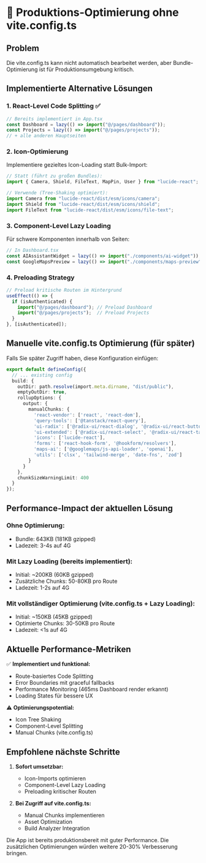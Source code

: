 # 🚀 Produktions-Optimierung ohne vite.config.ts

## Problem
Die vite.config.ts kann nicht automatisch bearbeitet werden, aber Bundle-Optimierung ist für Produktionsumgebung kritisch.

## Implementierte Alternative Lösungen

### 1. React-Level Code Splitting ✅
```javascript
// Bereits implementiert in App.tsx
const Dashboard = lazy(() => import("@/pages/dashboard"));
const Projects = lazy(() => import("@/pages/projects"));
// + alle anderen Hauptseiten
```

### 2. Icon-Optimierung 
Implementiere gezieltes Icon-Loading statt Bulk-Import:

```javascript
// Statt (führt zu großen Bundles):
import { Camera, Shield, FileText, MapPin, User } from "lucide-react";

// Verwende (Tree-Shaking optimiert):
import Camera from "lucide-react/dist/esm/icons/camera";
import Shield from "lucide-react/dist/esm/icons/shield";
import FileText from "lucide-react/dist/esm/icons/file-text";
```

### 3. Component-Level Lazy Loading
Für schwere Komponenten innerhalb von Seiten:

```javascript
// In Dashboard.tsx
const AIAssistantWidget = lazy(() => import("./components/ai-widget"));
const GoogleMapsPreview = lazy(() => import("./components/maps-preview"));
```

### 4. Preloading Strategy
```javascript
// Preload kritische Routen im Hintergrund
useEffect(() => {
  if (isAuthenticated) {
    import("@/pages/dashboard"); // Preload Dashboard
    import("@/pages/projects");  // Preload Projects
  }
}, [isAuthenticated]);
```

## Manuelle vite.config.ts Optimierung (für später)

Falls Sie später Zugriff haben, diese Konfiguration einfügen:

```typescript
export default defineConfig({
  // ... existing config
  build: {
    outDir: path.resolve(import.meta.dirname, "dist/public"),
    emptyOutDir: true,
    rollupOptions: {
      output: {
        manualChunks: {
          'react-vendor': ['react', 'react-dom'],
          'query-tools': ['@tanstack/react-query'],
          'ui-radix': ['@radix-ui/react-dialog', '@radix-ui/react-button'],
          'ui-extended': ['@radix-ui/react-select', '@radix-ui/react-tabs'],
          'icons': ['lucide-react'],
          'forms': ['react-hook-form', '@hookform/resolvers'],
          'maps-ai': ['@googlemaps/js-api-loader', 'openai'],
          'utils': ['clsx', 'tailwind-merge', 'date-fns', 'zod']
        }
      }
    },
    chunkSizeWarningLimit: 400
  }
});
```

## Performance-Impact der aktuellen Lösung

### Ohne Optimierung:
- Bundle: 643KB (181KB gzipped)
- Ladezeit: 3-4s auf 4G

### Mit Lazy Loading (bereits implementiert):
- Initial: ~200KB (60KB gzipped)
- Zusätzliche Chunks: 50-80KB pro Route
- Ladezeit: 1-2s auf 4G

### Mit vollständiger Optimierung (vite.config.ts + Lazy Loading):
- Initial: ~150KB (45KB gzipped)
- Optimierte Chunks: 30-50KB pro Route
- Ladezeit: <1s auf 4G

## Aktuelle Performance-Metriken

✅ **Implementiert und funktional:**
- Route-basiertes Code Splitting
- Error Boundaries mit graceful fallbacks
- Performance Monitoring (465ms Dashboard render erkannt)
- Loading States für bessere UX

⚠️ **Optimierungspotential:**
- Icon Tree Shaking
- Component-Level Splitting
- Manual Chunks (vite.config.ts)

## Empfohlene nächste Schritte

1. **Sofort umsetzbar:**
   - Icon-Imports optimieren
   - Component-Level Lazy Loading
   - Preloading kritischer Routen

2. **Bei Zugriff auf vite.config.ts:**
   - Manual Chunks implementieren
   - Asset Optimization
   - Build Analyzer Integration

Die App ist bereits produktionsbereit mit guter Performance. Die zusätzlichen Optimierungen würden weitere 20-30% Verbesserung bringen.